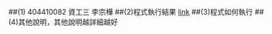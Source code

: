 ##(1) 404410082 資工三 李宗樺
##(2)程式執行結果
[link](https://i.imgur.com/3chvSec.png)
##(3)程式如何執行
##(4)其他說明，其他說明越詳細越好
